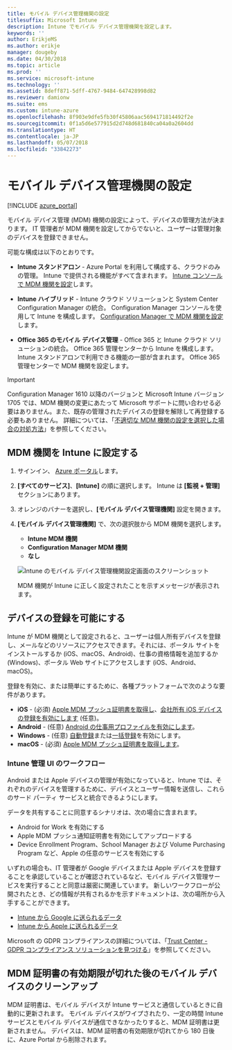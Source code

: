 ```yaml
---
title: モバイル デバイス管理機関の設定
titlesuffix: Microsoft Intune
description: Intune でモバイル デバイス管理機関を設定します。
keywords: ''
author: ErikjeMS
ms.author: erikje
manager: dougeby
ms.date: 04/30/2018
ms.topic: article
ms.prod: ''
ms.service: microsoft-intune
ms.technology: ''
ms.assetid: 8deff871-5dff-4767-9484-647428998d82
ms.reviewer: damionw
ms.suite: ems
ms.custom: intune-azure
ms.openlocfilehash: 8f903e9dfe5fb30f45806aac5694171814492f2e
ms.sourcegitcommit: 0f1a5d6e577915d2d748d681840ca04a0a2604dd
ms.translationtype: HT
ms.contentlocale: ja-JP
ms.lasthandoff: 05/07/2018
ms.locfileid: "33842273"
---
```

# <a name="set-the-mobile-device-management-authority"></a>モバイル デバイス管理機関の設定

[!INCLUDE [azure_portal](./includes/azure_portal.md)]

モバイル デバイス管理 (MDM) 機関の設定によって、デバイスの管理方法が決まります。 IT 管理者が MDM 機関を設定してからでないと、ユーザーは管理対象のデバイスを登録できません。

可能な構成は以下のとおりです。

- **Intune スタンドアロン** - Azure Portal を利用して構成する、クラウドのみの管理。 Intune で提供される機能がすべて含まれます。 [Intune コンソールで MDM 機関を設定](#set-mdm-authority-to-intune)します。

- **Intune ハイブリッド** - Intune クラウド ソリューションと System Center Configuration Manager の統合。 Configuration Manager コンソールを使用して Intune を構成します。 [Configuration Manager で MDM 機関を設定](https://docs.microsoft.com/sccm/mdm/deploy-use/configure-intune-subscription)します。

- **Office 365 のモバイル デバイス管理** - Office 365 と Intune クラウド ソリューションの統合。 Office 365 管理センターから Intune を構成します。 Intune スタンドアロンで利用できる機能の一部が含まれます。 Office 365 管理センターで MDM 機関を設定します。

> [!IMPORTANT]
> Configuration Manager 1610 以降のバージョンと Microsoft Intune バージョン 1705 では、MDM 機関の変更にあたって Microsoft サポートに問い合わせる必要はありません。また、既存の管理されたデバイスの登録を解除して再登録する必要もありません。 詳細については、「[不適切な MDM 機関の設定を選択した場合の対処方法](/intune-classic/deploy-use/prerequisites-for-enrollment#what-to-do-if-you-choose-the-wrong-mdm-authority-setting)」を参照してください。

## <a name="set-mdm-authority-to-intune"></a>MDM 機関を Intune に設定する

1. サインイン、 [Azure ポータル](https://portal.azure.com)します。
2. **[すべてのサービス]**、**[Intune]** の順に選択します。 Intune は **[監視 + 管理]** セクションにあります。
3. オレンジのバナーを選択し、**[モバイル デバイス管理機関]** 設定を開きます。
4. **[モバイル デバイス管理機関]** で、次の選択肢から MDM 機関を選択します。
   - **Intune MDM 機関**
   - **Configuration Manager MDM 機関**
   - **なし**

   ![Intune のモバイル デバイス管理機関設定画面のスクリーンショット](media/set-mdm-auth.png)

   MDM 機関が Intune に正しく設定されたことを示すメッセージが表示されます。

## <a name="enable-device-enrollment"></a>デバイスの登録を可能にする

Intune が MDM 機関として設定されると、ユーザーは個人所有デバイスを登録し、メールなどのリソースにアクセスできます。それには、ポータル サイトをインストールするか (iOS、macOS、Android)、仕事の資格情報を追加するか (Windows)、ポータル Web サイトにアクセスします (iOS、Android、macOS)。

登録を有効に、または簡単にするために、各種プラットフォームで次のような要件があります。
- **iOS** - (必須) [Apple MDM プッシュ証明書を取得し](apple-mdm-push-certificate-get.md)、[会社所有 iOS デバイスの登録を有効にします](ios-enroll.md) (任意)。
- **Android** - (任意) [Android の仕事用プロファイルを有効にします](android-enroll.md)。
- **Windows** - (任意) [自動登録](windows-enroll.md)または[一括登録](windows-bulk-enroll.md)を有効にします。
- **macOS** - (必須) [Apple MDM プッシュ証明書を取得します](apple-mdm-push-certificate-get.md)。

### <a name="workflow-of-intune-administration-ui"></a>Intune 管理 UI のワークフロー
Android または Apple デバイスの管理が有効になっていると、Intune では、それぞれのデバイスを管理するために、デバイスとユーザー情報を送信し、これらのサード パーティ サービスと統合できるようにします。

データを共有することに同意するシナリオは、次の場合に含まれます。
- Android for Work を有効にする
- Apple MDM プッシュ通知証明書を有効にしてアップロードする
- Device Enrollment Program、School Manager および Volume Purchasing Program など、Apple の任意のサービスを有効にする

いずれの場合も、IT 管理者が Google デバイスまたは Apple デバイスを登録することを承認していることが確認されているなど、モバイル デバイス管理サービスを実行することと同意は厳密に関連しています。 新しいワークフローが公開されたとき、どの情報が共有されるかを示すドキュメントは、次の場所から入手することができます。
- [Intune から Google に送られるデータ](https://aka.ms/Data-intune-sends-to-google)
- [Intune から Apple に送られるデータ](https://aka.ms/data-intune-sends-to-apple)

Microsoft の GDPR コンプライアンスの詳細については、「[Trust Center - GDPR コンプライアンス ソリューションを見つける](https://aka.ms/trust_center_info)」を参照してください。

## <a name="mobile-device-cleanup-after-mdm-certificate-expiration"></a>MDM 証明書の有効期限が切れた後のモバイル デバイスのクリーンアップ

MDM 証明書は、モバイル デバイスが Intune サービスと通信しているときに自動的に更新されます。 モバイル デバイスがワイプされたり、一定の時間 Intune サービスとモバイル デバイスが通信できなかったりすると、MDM 証明書は更新されません。 デバイスは、MDM 証明書の有効期限が切れてから 180 日後に、Azure Portal から削除されます。
